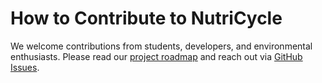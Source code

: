 # How to Contribute to NutriCycle

We welcome contributions from students, developers, and environmental enthusiasts. Please read our [project roadmap](#) and reach out via [GitHub Issues](https://github.com/aaravraina3/NutriCycle/issues ).
